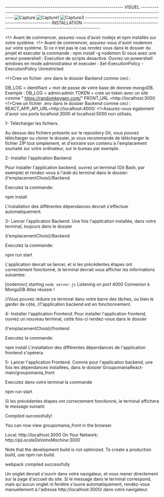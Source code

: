 ------------------------------------------------------------ VISUEL -------------------------------------------------------------------------------------------
![Capture](https://user-images.githubusercontent.com/94462048/180648260-f8ba51f5-f9f9-46b3-be05-11220ee3f744.PNG)
![Capture1](https://user-images.githubusercontent.com/94462048/180648263-75933eef-e1b7-4e1f-a603-c9f1f2da3764.PNG)
![Capture3](https://user-images.githubusercontent.com/94462048/180648265-9e559a2c-f7a5-4ca2-a2df-b9ff3fc41fed.PNG)
------------------------------------------------------------ INSTALLATION --------------------------------------------------------------------------------------

<!> Avant de commencer, assurez-vous d'avoir nodejs et npm installés sur votre système.
<!> Avant de commencer, assurez-vous d'avoir nodemon  sur votre système.
Si ce n'est pas le cas rendez vous dans le dossier du projet et executer la commande : npm install -g nodemon
Si vous avez une erreur powershell : Execution de scripts desactive. Ouvrez un powershell windows en mode administrateur et executer : 
Set-ExecutionPolicy -ExecutionPolicy Unrestricted

<!>Cree un fichier .env dans le dossier Backend comme ceci :

DB_LOG = identifiant + mot de passe de votre base de donnee mongoDB. Exemple : DB_LOG = admin:admin
TOKEN = cree un token avec un site comme " https://randomkeygen.com/"
FRONT_URL =http://localhost:3000
<!>Cree un fichier .env dans le dossier Backend comme ceci :
REACT_APP_API_URL=http://localhost:4000/
<!>Assurez-vous également d'avoir vos ports localhost:3000 et localhost:5000 non utilisés.

1- Télécharger les fichiers.

Au dessus des fichiers présents sur le repository Git, vous pouvez télécharger ou cloner le dossier, je vous recommande
de télécharger le fichier ZIP tout simplement, et d'extraire son contenu à l'emplacement souhaité sur votre ordinateur,
sur le bureau par exemple.

2- Installer l'application Backend.

Pour installer l'application backend, ouvrez un terminal (Git Bash, par exemple) et rendez-vous à l'aide du terminal
dans le dossier: (l'emplacementChoisi)/Backend

Executez la commande:

npm install

L'installation des différentes dépendances devrait s'effectuer automatiquement.

3- Lancer l'application Backend.
Une fois l'application installée, dans votre terminal, toujours dans le dossier

(l'emplacementChoisi)/Backend

Executez la commande:

npm run start

L'application devrait se lancer, et si les précédentes étapes ont correctement fonctionné, le terminal devrait vous afficher
les informations suivantes:

[nodemon] starting `node server.js`
Listening on port 4000
Connexion à MongoDB Atlas réussie !

//Vous pouvez réduire ce terminal dans votre barre des tâches, ou bien le garder de côté,
//l'application backend est en fonctionnement.


4- Installer l'application Frontend.
Pour installer l'application frontend, ouvrez un nouveau terminal, cette fois-ci rendez-vous dans le dossier

(l'emplacementChoisi)/frontend

Executez la commande:

npm install
L'installation des différentes dépendances de l'application frontend s'opèrera.

5- Lancer l'application Frontend.
Comme pour l'application backend, une fois les dépendances installées, dans le dossier 
GroupomaniaReact-main/groupomania_front

Executez dans votre terminal la commande

npm run start

Si les précédentes étapes ont correctement fonctionné, le terminal affichera le message suivant:

Compiled successfully!

You can now view groupomania_front in the browser.

  Local:            http://localhost:3000
  On Your Network:  http://*ipLocaleDeVotreMachine*:3000

Note that the development build is not optimized. 
To create a production build, use npm run build.

webpack compiled successfully

Un onglet devrait s'ouvrir dans votre navigateur, et vous mener directement sur la page d'accueil du site.
Si le message dans le terminal correspond, mais qu'aucun onglet ni fenêtre s'ouvre automatiquement, 
rendez-vous manuellement à l'adresse http://localhost:3000/ dans votre navigateur.


 

